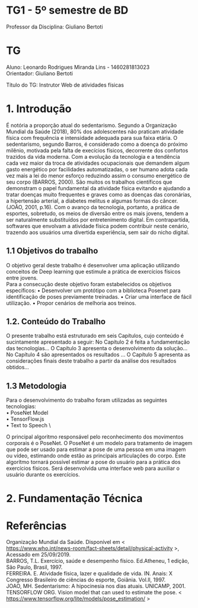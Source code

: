 # TG1 - 5º semestre de BD

 

Professor da Disciplina: Giuliano Bertoti 

 

# TG

 

Aluno: Leonardo Rodrigues Miranda Lins - 1460281813023 \
Orientador: Giuliano Bertoti

 

Título do TG: Instrutor Web de atividades físicas

# 1. Introdução

É notória a proporção atual do sedentarismo. Segundo a Organização Mundial da Saúde (2018), 80% dos adolescentes não praticam atividade física com frequência e intensidade adequada para sua faixa etária.
O sedentarismo, segundo Barros, é considerado como a doença do próximo milênio, motivada pela falta de execícios físicos, decorrente dos confortos trazidos da vida moderna. Com a evolução da tecnologia e a tendência cada vez maior da troca de atividades ocupacionais que demandem algum gasto energético por facilidades automatizadas, o ser humano adota cada vez mais a lei do menor esforço reduzindo assim o consumo energético de seu corpo (BARROS, 2000).
São muitos os trabalhos científicos que demonstram o papel fundamental da atividade física evitando e ajudando a tratar doenças muito frequentes e graves como as doenças das coronárias, a hipertensão arterial, a diabetes melitus e algumas formas do câncer. (JOÃO, 2001, p.16). Com o avanço da tecnologia, portanto, a prática de esportes, sobretudo, os meios de diversão entre os mais jovens, tendem a ser naturalmente substituídos por entretenimento digital. Em contrapartida, softwares que envolvam a atividade física podem contribuir neste cenário, trazendo aos usuários uma divertida experiência, sem sair do nicho digital.


## 1.1 Objetivos do trabalho

O objetivo geral deste trabalho é desenvolver uma aplicação utilizando conceitos de Deep learning que estimule a prática de exercícios físicos entre jovens.
\
Para a consecução deste objetivo foram estabelecidos os objetivos específicos:
• Desenvolver um protótipo com a biblioteca Posenet para identificação de poses previamente treinadas.
• Criar uma interface de fácil utilização.
• Propor cenários de melhoria aos treinos.

## 1.2. Conteúdo do Trabalho

O presente trabalho está estruturado em seis Capítulos, cujo conteúdo é sucintamente apresentado a seguir:
No Capítulo 2 é feita a fundamentação das tecnologias...
O Capítulo 3 apresenta o desenvolvimento da solução...
No Capítulo 4 são apresentados os resultados ...
O Capítulo 5 apresenta as considerações finais  deste trabalho a partir da análise dos resultados obtidos...


## 1.3 Metodologia

Para o desenvolvimento do trabalho foram utilizadas as seguintes tecnologias: \
•	PoseNet Model \
•	TensorFlow.js \
•	Text to Speech \

O principal algoritmo responsável pelo reconhecimento dos movimentos corporais é o PoseNet. O PoseNet é um modelo para tratamento de imagem que pode ser usado para estimar a pose de uma pessoa em uma imagem ou vídeo, estimando onde estão as principais articulações do corpo. Este algorítmo tornará possível estimar a pose do usuário para a prática dos exercícios físicos. Será desenvolvida uma interface web para auxiliar o usuário durante os exercícios. 

# 2. Fundamentação Técnica


 
# Referências

Organização Mundial da Saúde. Disponível em < https://www.who.int/news-room/fact-sheets/detail/physical-activity >, Acessado em 25/09/2019. \
BARROS, T.L. Exercício, saúde e desempenho físico. Ed.Atheneu, 1 edição, São Paulo, Brasil, 1997. \
FERREIRA. E. Atividade física, lazer e qualidade de vida. IN. Anais: X Congresso Brasileiro de ciências do esporte, Goiãnia. Vol.ll, 1997. \
JOAO, MH. Sedentarismo: A hipocinesia nos dias atuais. UNICAMP, 2001. \
TENSORFLOW ORG. Vision model that can used to estimate the pose. < https://www.tensorflow.org/lite/models/pose_estimation/ >

